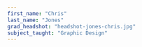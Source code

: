 ```yaml
---
first_name: "Chris"
last_name: "Jones"
grad_headshot: "headshot-jones-chris.jpg"
subject_taught: "Graphic Design"
---
```


